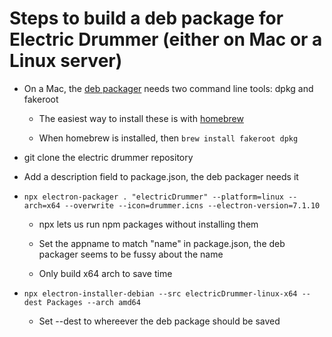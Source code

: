 # Steps to build a deb package for Electric Drummer (either on Mac or a Linux server)

- On a Mac, the <a href="https://github.com/electron-userland/electron-installer-debian#requirements">deb packager</a> needs two command line tools: dpkg and fakeroot

  - The easiest way to install these is with <a href="https://brew.sh/">homebrew</a>

  - When homebrew is installed, then `brew install fakeroot dpkg` 

- git clone the electric drummer repository

- Add a description field to package.json, the deb packager needs it

- `npx electron-packager . "electricDrummer" --platform=linux --arch=x64 --overwrite --icon=drummer.icns --electron-version=7.1.10`

  - npx lets us run npm packages without installing them

  - Set the appname to match "name" in package.json, the deb packager seems to be fussy about the name

  - Only build x64 arch to save time

- `npx electron-installer-debian --src electricDrummer-linux-x64 --dest Packages --arch amd64`

  - Set --dest to whereever the deb package should be saved

